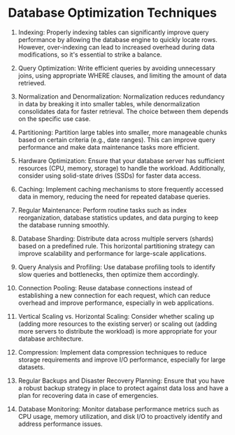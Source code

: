 # Database Optimization Techniques

1.  Indexing: Properly indexing tables can significantly improve query performance by allowing the database engine to quickly locate rows. However, over-indexing can lead to increased overhead during data modifications, so it's essential to strike a balance.

2.  Query Optimization: Write efficient queries by avoiding unnecessary joins, using appropriate WHERE clauses, and limiting the amount of data retrieved.

3.  Normalization and Denormalization: Normalization reduces redundancy in data by breaking it into smaller tables, while denormalization consolidates data for faster retrieval. The choice between them depends on the specific use case.

4.  Partitioning: Partition large tables into smaller, more manageable chunks based on certain criteria (e.g., date ranges). This can improve query performance and make data maintenance tasks more efficient.

5.  Hardware Optimization: Ensure that your database server has sufficient resources (CPU, memory, storage) to handle the workload. Additionally, consider using solid-state drives (SSDs) for faster data access.

6.  Caching: Implement caching mechanisms to store frequently accessed data in memory, reducing the need for repeated database queries.

7.  Regular Maintenance: Perform routine tasks such as index reorganization, database statistics updates, and data purging to keep the database running smoothly.

8.  Database Sharding: Distribute data across multiple servers (shards) based on a predefined rule. This horizontal partitioning strategy can improve scalability and performance for large-scale applications.

9.  Query Analysis and Profiling: Use database profiling tools to identify slow queries and bottlenecks, then optimize them accordingly.

10. Connection Pooling: Reuse database connections instead of establishing a new connection for each request, which can reduce overhead and improve performance, especially in web applications.

11. Vertical Scaling vs. Horizontal Scaling: Consider whether scaling up (adding more resources to the existing server) or scaling out (adding more servers to distribute the workload) is more appropriate for your database architecture.

12. Compression: Implement data compression techniques to reduce storage requirements and improve I/O performance, especially for large datasets.

13. Regular Backups and Disaster Recovery Planning: Ensure that you have a robust backup strategy in place to protect against data loss and have a plan for recovering data in case of emergencies.

14. Database Monitoring: Monitor database performance metrics such as CPU usage, memory utilization, and disk I/O to proactively identify and address performance issues.
